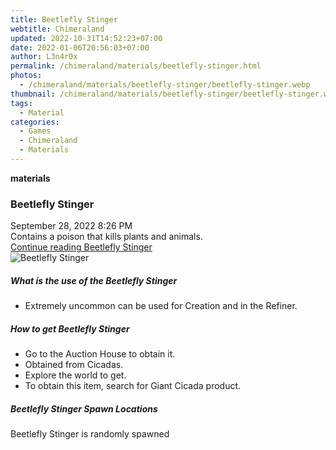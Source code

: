 ```yaml
---
title: Beetlefly Stinger
webtitle: Chimeraland
updated: 2022-10-31T14:52:23+07:00
date: 2022-01-06T20:56:03+07:00
author: L3n4r0x
permalink: /chimeraland/materials/beetlefly-stinger.html
photos:
  - /chimeraland/materials/beetlefly-stinger/beetlefly-stinger.webp
thumbnail: /chimeraland/materials/beetlefly-stinger/beetlefly-stinger.webp
tags:
  - Material
categories:
  - Games
  - Chimeraland
  - Materials
---
```


<section id="bootstrap-wrapper"><link rel="stylesheet" href="https://cdn.statically.io/gh/dimaslanjaka/Web-Manajemen/40ac3225/css/bootstrap-4.5-wrapper.css"/><div class="row g-0 border rounded overflow-hidden flex-md-row mb-4 shadow-sm position-relative"><div class="col p-4 d-flex flex-column position-static"><strong class="d-inline-block mb-2 text-success">materials</strong><h3 class="mb-0">Beetlefly Stinger</h3><div class="mb-1 text-muted">September 28, 2022 8:26 PM</div><div class="mb-2 border p-1">Contains a poison that kills plants and animals.</div><a href="#" class="stretched-link d-none">Continue reading Beetlefly Stinger</a></div><div class="col-auto d-none d-lg-block"><img src="/chimeraland/materials/beetlefly-stinger/beetlefly-stinger.webp" alt="Beetlefly Stinger"/></div></div><div class="row"><div class="col-lg-6 col-12 mb-2"><div class="card"><div class="card-body"><h5 class="card-title">What is the use of the Beetlefly Stinger</h5><div class="card-text"><ul><li>Extremely uncommon can be used for Creation and in the Refiner.</li></ul></div></div></div></div><div class="col-lg-6 col-12 mb-2"><div class="card"><div class="card-body"><h5 class="card-title">How to get Beetlefly Stinger</h5><div class="card-text"><ul><li>Go to the Auction House to obtain it.</li><li>Obtained from Cicadas.</li><li>Explore the world to get.</li><li>To obtain this item, search for Giant Cicada product.</li></ul></div></div></div></div><div class="col-12 mb-2"><h5>Beetlefly Stinger Spawn Locations</h5><p>Beetlefly Stinger is randomly spawned</p></div></div></section>